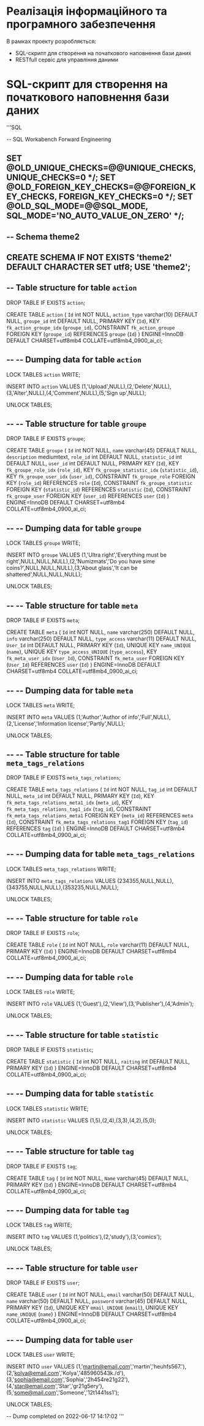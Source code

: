 # Реалізація інформаційного та програмного забезпечення

В рамках проекту розробляється: 
- SQL-скрипт для створення на початкового наповнення бази даних
- RESTfull сервіс для управління даними

# SQL-скрипт для створення на початкового наповнення бази даних

'''SQL

-- SQL Workabench Forward Engineering

SET @OLD_UNIQUE_CHECKS=@@UNIQUE_CHECKS, UNIQUE_CHECKS=0 */;
SET @OLD_FOREIGN_KEY_CHECKS=@@FOREIGN_KEY_CHECKS, FOREIGN_KEY_CHECKS=0 */;
SET @OLD_SQL_MODE=@@SQL_MODE, SQL_MODE='NO_AUTO_VALUE_ON_ZERO' */;
--
-- Schema theme2
--
CREATE SCHEMA IF NOT EXISTS 'theme2' DEFAULT CHARACTER SET utf8;
USE 'theme2';
--
-- Table structure for table `action`
--

DROP TABLE IF EXISTS `action`;

CREATE TABLE `action` (
  `Id` int NOT NULL,
  `action_type` varchar(10) DEFAULT NULL,
  `groupe_id` int DEFAULT NULL,
  PRIMARY KEY (`Id`),
  KEY `fk_action_groupe_idx` (`groupe_id`),
  CONSTRAINT `fk_action_groupe` FOREIGN KEY (`groupe_id`) REFERENCES `groupe` (`Id`)
) ENGINE=InnoDB DEFAULT CHARSET=utf8mb4 COLLATE=utf8mb4_0900_ai_ci;


--
-- Dumping data for table `action`
--

LOCK TABLES `action` WRITE;

INSERT INTO `action` VALUES (1,'Upload',NULL),(2,'Delete',NULL),(3,'Alter',NULL),(4,'Comment',NULL),(5,'Sign up',NULL);

UNLOCK TABLES;

--
-- Table structure for table `groupe`
--

DROP TABLE IF EXISTS `groupe`;

CREATE TABLE `groupe` (
  `Id` int NOT NULL,
  `name` varchar(45) DEFAULT NULL,
  `description` mediumtext,
  `role_id` int DEFAULT NULL,
  `statistic_id` int DEFAULT NULL,
  `user_id` int DEFAULT NULL,
  PRIMARY KEY (`Id`),
  KEY `fk_groupe_role_idx` (`role_id`),
  KEY `fk_groupe_statistic_idx` (`statistic_id`),
  KEY `fk_groupe_user_idx` (`user_id`),
  CONSTRAINT `fk_groupe_role` FOREIGN KEY (`role_id`) REFERENCES `role` (`Id`),
  CONSTRAINT `fk_groupe_statistic` FOREIGN KEY (`statistic_id`) REFERENCES `statistic` (`Id`),
  CONSTRAINT `fk_groupe_user` FOREIGN KEY (`user_id`) REFERENCES `user` (`Id`)
) ENGINE=InnoDB DEFAULT CHARSET=utf8mb4 COLLATE=utf8mb4_0900_ai_ci;


--
-- Dumping data for table `groupe`
--

LOCK TABLES `groupe` WRITE;

INSERT INTO `groupe` VALUES (1,'Ultra right','Everything must be right',NULL,NULL,NULL),(2,'Numizmats','Do you have sime coins?',NULL,NULL,NULL),(3,'About glass','It can be shattered',NULL,NULL,NULL);

UNLOCK TABLES;

--
-- Table structure for table `meta`
--

DROP TABLE IF EXISTS `meta`;

CREATE TABLE `meta` (
  `Id` int NOT NULL,
  `name` varchar(250) DEFAULT NULL,
  `info` varchar(250) DEFAULT NULL,
  `type_access` varchar(11) DEFAULT NULL,
  `User_Id` int DEFAULT NULL,
  PRIMARY KEY (`Id`),
  UNIQUE KEY `name_UNIQUE` (`name`),
  UNIQUE KEY `type_access_UNIQUE` (`type_access`),
  KEY `fk_meta_user_idx` (`User_Id`),
  CONSTRAINT `fk_meta_user` FOREIGN KEY (`User_Id`) REFERENCES `user` (`Id`)
) ENGINE=InnoDB DEFAULT CHARSET=utf8mb4 COLLATE=utf8mb4_0900_ai_ci;


--
-- Dumping data for table `meta`
--

LOCK TABLES `meta` WRITE;

INSERT INTO `meta` VALUES (1,'Author','Author of info','Full',NULL),(2,'License','Information license','Partly',NULL);

UNLOCK TABLES;

--
-- Table structure for table `meta_tags_relations`
--

DROP TABLE IF EXISTS `meta_tags_relations`;

CREATE TABLE `meta_tags_relations` (
  `Id` int NOT NULL,
  `tag_id` int DEFAULT NULL,
  `meta_id` int DEFAULT NULL,
  PRIMARY KEY (`Id`),
  KEY `fk_meta_tags_relations_meta1_idx` (`meta_id`),
  KEY `fk_meta_tags_relations_tag1_idx` (`tag_id`),
  CONSTRAINT `fk_meta_tags_relations_meta1` FOREIGN KEY (`meta_id`) REFERENCES `meta` (`Id`),
  CONSTRAINT `fk_meta_tags_relations_tag1` FOREIGN KEY (`tag_id`) REFERENCES `tag` (`Id`)
) ENGINE=InnoDB DEFAULT CHARSET=utf8mb4 COLLATE=utf8mb4_0900_ai_ci;


--
-- Dumping data for table `meta_tags_relations`
--

LOCK TABLES `meta_tags_relations` WRITE;

INSERT INTO `meta_tags_relations` VALUES (234355,NULL,NULL),(343755,NULL,NULL),(353235,NULL,NULL);

UNLOCK TABLES;

--
-- Table structure for table `role`
--

DROP TABLE IF EXISTS `role`;

CREATE TABLE `role` (
  `Id` int NOT NULL,
  `role` varchar(11) DEFAULT NULL,
  PRIMARY KEY (`Id`)
) ENGINE=InnoDB DEFAULT CHARSET=utf8mb4 COLLATE=utf8mb4_0900_ai_ci;


--
-- Dumping data for table `role`
--

LOCK TABLES `role` WRITE;

INSERT INTO `role` VALUES (1,'Guest'),(2,'View'),(3,'Publisher'),(4,'Admin');

UNLOCK TABLES;

--
-- Table structure for table `statistic`
--

DROP TABLE IF EXISTS `statistic`;

CREATE TABLE `statistic` (
  `Id` int NOT NULL,
  `raiting` int DEFAULT NULL,
  PRIMARY KEY (`Id`)
) ENGINE=InnoDB DEFAULT CHARSET=utf8mb4 COLLATE=utf8mb4_0900_ai_ci;


--
-- Dumping data for table `statistic`
--

LOCK TABLES `statistic` WRITE;

INSERT INTO `statistic` VALUES (1,5),(2,4),(3,3),(4,2),(5,0);

UNLOCK TABLES;

--
-- Table structure for table `tag`
--

DROP TABLE IF EXISTS `tag`;

CREATE TABLE `tag` (
  `Id` int NOT NULL,
  `Name` varchar(45) DEFAULT NULL,
  PRIMARY KEY (`Id`)
) ENGINE=InnoDB DEFAULT CHARSET=utf8mb4 COLLATE=utf8mb4_0900_ai_ci;


--
-- Dumping data for table `tag`
--

LOCK TABLES `tag` WRITE;

INSERT INTO `tag` VALUES (1,'politics'),(2,'study'),(3,'comics');

UNLOCK TABLES;

--
-- Table structure for table `user`
--

DROP TABLE IF EXISTS `user`;

CREATE TABLE `user` (
  `Id` int NOT NULL,
  `email` varchar(50) DEFAULT NULL,
  `name` varchar(50) DEFAULT NULL,
  `password` varchar(45) DEFAULT NULL,
  PRIMARY KEY (`Id`),
  UNIQUE KEY `email_UNIQUE` (`email`),
  UNIQUE KEY `name_UNIQUE` (`name`)
) ENGINE=InnoDB DEFAULT CHARSET=utf8mb4 COLLATE=utf8mb4_0900_ai_ci;

--
-- Dumping data for table `user`
--

LOCK TABLES `user` WRITE;

INSERT INTO `user` VALUES (1,'martin@email.com','martin','heuhfs567.'),(2,'kolya@email.com','Kolya','485960543k./d'),(3,'sophia@email.com','Sophia','2h454re21g22'),(4,'star@email.com','Star','gr21g5ery'),(5,'some@mail.com','Someone','12t1441ss1');

UNLOCK TABLES;


-- Dump completed on 2022-06-17 14:17:02
'''
